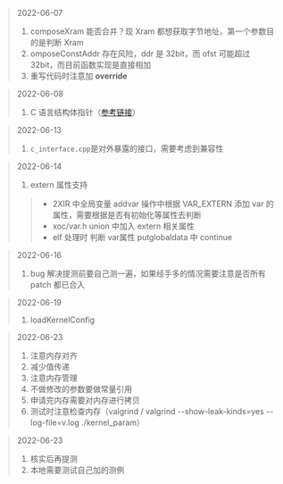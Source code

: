 > 2022-06-07
> 1. composeXram 能否合并？现 Xram 都想获取字节地址，第一个参数目的是判断 Xram
> 2. omposeConstAddr 存在风险，ddr 是 32bit，而 ofst 可能超过 32bit，而目前函数实现是直接相加
> 3. 重写代码时注意加 **override**

> 2022-06-08
> 1. C 语言结构体指针（[参考链接](http://c.biancheng.net/view/2033.html)）

> 2022-06-13
> 1. `c_interface.cpp`是对外暴露的接口，需要考虑到兼容性

> 2022-06-14
> 1. extern 属性支持
>> * 2XIR 中全局变量 addvar 操作中根据 VAR_EXTERN 添加 var 的属性，需要根据是否有初始化等属性去判断
>> * xoc/var.h union 中加入 extern 相关属性
>> * elf 处理时 判断 var属性 putglobaldata 中 continue

> 2022-06-16
> 1. bug 解决提测前要自己测一遍，如果经手多的情况需要注意是否所有 patch 都已合入

> 2022-06-19
> 1. loadKernelConfig

> 2022-06-23
> 1. 注意内存对齐
> 2. 减少值传递
> 3. 注意内存管理
> 4. 不做修改的参数要做常量引用
> 5. 申请完内存需要对内存进行拷贝
> 6. 测试时注意检查内存（valgrind / valgrind --show-leak-kinds=yes --log-file=v.log ./kernel_param）

> 2022-06-23
> 1. 核实后再提测
> 2. 本地需要测试自己加的测例
